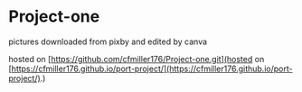 # Project-one
pictures downloaded from pixby and edited by canva

hosted on [https://github.com/cfmiller176/Project-one.git](hosted on [https://cfmiller176.github.io/port-project/](https://cfmiller176.github.io/port-project/).)



